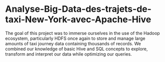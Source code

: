 # Analyse-Big-Data-des-trajets-de-taxi-New-York-avec-Apache-Hive
The goal of this project was to immerse ourselves in the use of the Hadoop ecosystem, particularly HDFS once again to store and manage large amounts of taxi journey data containing thousands of records. We combined our knowledge of basic Hive and SQL concepts to explore, transform and interpret our data while optimizing our queries. 
